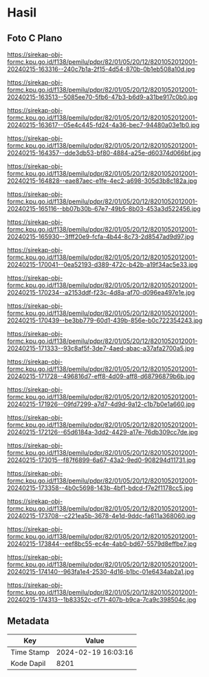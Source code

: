 # Hasil

## Foto C Plano

https://sirekap-obj-formc.kpu.go.id/f138/pemilu/pdpr/82/01/05/20/12/8201052012001-20240215-163316--240c7b1a-2f15-4d54-870b-0b1eb508a10d.jpg

https://sirekap-obj-formc.kpu.go.id/f138/pemilu/pdpr/82/01/05/20/12/8201052012001-20240215-163513--5085ee70-5fb6-47b3-b6d9-a31be917c0b0.jpg

https://sirekap-obj-formc.kpu.go.id/f138/pemilu/pdpr/82/01/05/20/12/8201052012001-20240215-163617--05e4c445-fd24-4a36-bec7-94480a03e1b0.jpg

https://sirekap-obj-formc.kpu.go.id/f138/pemilu/pdpr/82/01/05/20/12/8201052012001-20240215-164357--dde3db53-bf80-4884-a25e-d60374d066bf.jpg

https://sirekap-obj-formc.kpu.go.id/f138/pemilu/pdpr/82/01/05/20/12/8201052012001-20240215-164828--eae87aec-e1fe-4ec2-a698-305d3b8c182a.jpg

https://sirekap-obj-formc.kpu.go.id/f138/pemilu/pdpr/82/01/05/20/12/8201052012001-20240215-165116--bb07b30b-67e7-49b5-8b03-453a3d522456.jpg

https://sirekap-obj-formc.kpu.go.id/f138/pemilu/pdpr/82/01/05/20/12/8201052012001-20240215-165930--3fff20e9-fcfa-4b44-8c73-2d8547ad9d97.jpg

https://sirekap-obj-formc.kpu.go.id/f138/pemilu/pdpr/82/01/05/20/12/8201052012001-20240215-170041--0ea52193-d389-472c-b42b-a19f34ac5e33.jpg

https://sirekap-obj-formc.kpu.go.id/f138/pemilu/pdpr/82/01/05/20/12/8201052012001-20240215-170234--a2153ddf-f23c-4d8a-af70-d096ea497e1e.jpg

https://sirekap-obj-formc.kpu.go.id/f138/pemilu/pdpr/82/01/05/20/12/8201052012001-20240215-170439--be3bb779-60d1-439b-856e-b0c722354243.jpg

https://sirekap-obj-formc.kpu.go.id/f138/pemilu/pdpr/82/01/05/20/12/8201052012001-20240215-171333--93c8af5f-3de7-4aed-abac-a37afa2700a5.jpg

https://sirekap-obj-formc.kpu.go.id/f138/pemilu/pdpr/82/01/05/20/12/8201052012001-20240215-171728--496816d7-eff8-4d09-aff8-d68796879b6b.jpg

https://sirekap-obj-formc.kpu.go.id/f138/pemilu/pdpr/82/01/05/20/12/8201052012001-20240215-171926--09fd7299-a7d7-4d9d-9a12-c1b7b0e1a660.jpg

https://sirekap-obj-formc.kpu.go.id/f138/pemilu/pdpr/82/01/05/20/12/8201052012001-20240215-172126--65d6184a-3dd2-4429-a17e-76db309cc7de.jpg

https://sirekap-obj-formc.kpu.go.id/f138/pemilu/pdpr/82/01/05/20/12/8201052012001-20240215-173015--f87f6899-6a67-43a2-9ed0-908294d11731.jpg

https://sirekap-obj-formc.kpu.go.id/f138/pemilu/pdpr/82/01/05/20/12/8201052012001-20240215-173358--4b0c5698-143b-4bf1-bdcd-f7e2f1178cc5.jpg

https://sirekap-obj-formc.kpu.go.id/f138/pemilu/pdpr/82/01/05/20/12/8201052012001-20240215-173708--c221ea5b-3678-4e1d-9ddc-fa611a368060.jpg

https://sirekap-obj-formc.kpu.go.id/f138/pemilu/pdpr/82/01/05/20/12/8201052012001-20240215-173844--eef8bc55-ec4e-4ab0-bd67-5579d8effbe7.jpg

https://sirekap-obj-formc.kpu.go.id/f138/pemilu/pdpr/82/01/05/20/12/8201052012001-20240215-174140--963fa1e4-2530-4d16-b1bc-01e6434ab2a1.jpg

https://sirekap-obj-formc.kpu.go.id/f138/pemilu/pdpr/82/01/05/20/12/8201052012001-20240215-174313--1b83352c-cf71-407b-b9ca-7ca9c398504c.jpg


## Metadata

| Key        | Value               |
| ---------- | ------------------- |
| Time Stamp | 2024-02-19 16:03:16 |
| Kode Dapil | 8201                |



